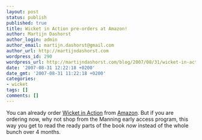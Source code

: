 ```yaml
---
layout: post
status: publish
published: true
title: Wicket in Action pre-orders at Amazon!
author: Martijn Dashorst
author_login: admin
author_email: martijn.dashorst@gmail.com
author_url: http://martijndashorst.com
wordpress_id: 290
wordpress_url: http://martijndashorst.com/blog/2007/08/31/wicket-in-action-pre-orders-at-amazon/
date: '2007-08-31 12:22:18 +0200'
date_gmt: '2007-08-31 11:22:18 +0200'
categories:
- wicket
tags: []
comments: []
---
```

<p>You can already order <a href="http://manning.com/dashorst/" title="Manning: Wicket in Action">Wicket in Action</a> from <a href="http://www.amazon.com/Wicket-Action-Martijn-Dashorst/dp/1932394982" title="Amazon.com: Wicket in Action: Books: Martijn Dashorst,Eelco Hillenius">Amazon</a>. But if you are ordering now, why not shop from the Manning early access program, this way you get to read the ready parts of the book <em>now</em> instead of the whole bunch over 4 months.</p>
